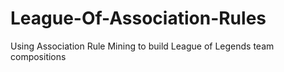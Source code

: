# League-Of-Association-Rules
Using Association Rule Mining to build League of Legends team compositions
